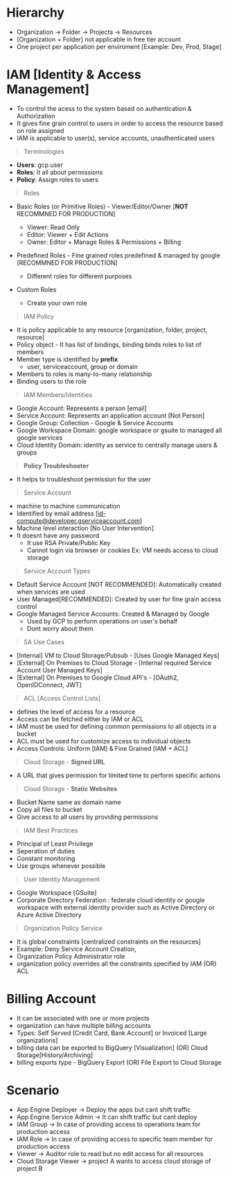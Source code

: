 # Hierarchy
- Organization -> Folder -> Projects -> Resources
- [Organization + Folder] not applicable in free tier account
- One project per application per enviroment [Example: Dev, Prod, Stage]

# IAM [Identity & Access Management]
- To control the acess to the system based on authentication & Authorization
- It gives fine grain control to users in order to access the resource based on role assigned
- IAM is applicable to user(s), service accounts, unauthenticated users 

> Terminologies
- **Users**: gcp user
- **Roles**: It all about permissions
- **Policy**: Assign roles to users 

> Roles
- Basic Roles (or Primitive Roles) - Viewer/Editor/Owner [**NOT** RECOMMNED FOR PRODUCTION]
  - Viewer: Read Only
  - Editor: Viewer + Edit Actions
  - Owner: Editor + Manage Roles & Permissions + Billing
 
- Predefined Roles - Fine grained roles predefined & managed by google [RECOMMNED FOR PRODUCTION]
  - Different roles for different purposes

- Custom Roles
  - Create your own role  

> IAM Policy
- It is policy applicable to any resource [organization, folder, project, resource]
- Policy object - It has list of bindings, binding binds roles to list of members
- Member type is identified by **prefix**
  - user, serviceaccount, group or domain
- Members to roles is many-to-many relationship
- Binding users to the role

> IAM Members/Identities
- Google Account: Represents a person [email]
- Service Account: Represents an application account [Not Person]
- Google Group: Collection - Google & Service Accounts
- Google Workspace Domain: google workspace or gsuite to managed all google services
- Cloud Identity Domain: identity as service to centrally manage users & groups
  
> **Policy Troubleshooter**
- It helps to troubleshoot permission for the user

> Service Account
- machine to machine communication 
- Identified by email address [id-compute@developer.gserviceaccount.com]
- Machine level interaction [No User Intervention]
- It doesnt have any password
  - It use RSA Private/Public Key
  - Cannot login via browser or cookies
Ex: VM needs access to cloud storage

> Service Account Types
- Default Service Account [NOT RECOMMENDED]: Automatically created when services are used
- User Managed[RECOMMENDED]: Created by user for fine grain access control
- Google Managed Service Accounts: Created & Managed by Google
  - Used by GCP to perform operations on user's behalf
  - Dont worry about them
 
> SA Use Cases
- [Internal] VM to Cloud Storage/Pubsub - [Uses Google Managed Keys]
- [External] On Premises to Cloud Storage - [Internal required Service Account User Managed Keys]
- [External] On Premises to Google Cloud API's - [OAuth2, OpenIDConnect, JWT]

> ACL [Access Control Lists]
- defines the level of access for a resource
- Access can be fetched either by IAM or ACL
- IAM must be used for defining common permissions to all objects in a bucket
- ACL must be used for customize access to individual objects
- Access Controls: Uniform [IAM] & Fine Grained [IAM + ACL]

> Cloud Storage - **Signed URL**
- A URL that gives permission for limited time to perform specific actions

> Cloud Storage - **Static Websites**
- Bucket Name same as domain name
- Copy all files to bucket
- Give access to all users by providing permissions

> IAM Best Practices
- Principal of Least Privilege
- Seperation of duties
- Constant monitoring
- Use groups whenever possible

> User Identity Management
- Google Workspace [GSuite]
- Corporate Directory Federation : federate cloud identity or google workspace with external identity provider such as Active Directory or Azure Active Directory

> Organization Policy Service
- It is global constraints [centralized constraints on the resources]
- Example: Deny Service Account Creation,
- Organization Policy Administrator role
- organization policy overrides all the constraints specified by IAM (OR) ACL 

# Billing Account
- It can be associated with one or more projects
- organization can have multiple billing accounts
- Types: Self Served [Credit Card, Bank Account] or Invoiced [Large organizations]
- billing data can be exported to BigQuery [Visualization] (OR) Cloud Storage[History/Archiving]
- billing exports type - BigQuery Export (OR) File Export to Cloud Storage

# Scenario
- App Engine Deployer -> Deploy the apps but cant shift traffic
- App Engine Service Admin -> It can shift traffic but cant deploy
- IAM Group -> In case of providing access to operations team for production access
- IAM Role -> In case of providing access to specific team member for production access
- Viewer -> Auditor role to read  but no edit access for all resources
- Cloud Storage Viewer -> project A wants to access cloud storage of project B
